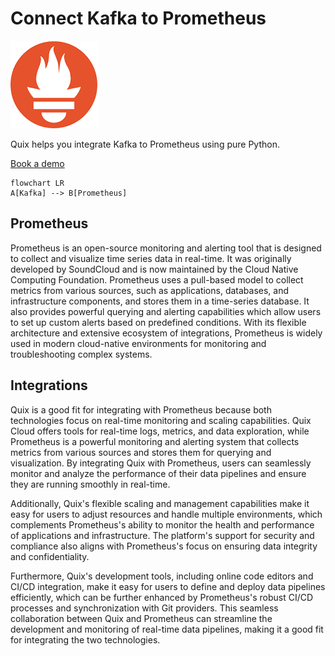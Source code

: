 # Connect Kafka to Prometheus

![](./images/logo_1.jpg)

Quix helps you integrate Kafka to Prometheus using pure Python.

<div>
<a class="md-button md-button--primary" href="https://share.hsforms.com/1iW0TmZzKQMChk0lxd_tGiw4yjw2?__hstc=175542013.2303933fbd746c0ac86d9ccbe9bc9100.1728383268831.1729603416735.1729620918855.31&__hssc=175542013.1.1729620918855&__hsfp=2132701734" target="_blank" style="margin-right:.5rem;">Book a demo</a>
<br/>
</div>

```mermaid
flowchart LR
A[Kafka] --> B[Prometheus]
```

## Prometheus

Prometheus is an open-source monitoring and alerting tool that is designed to collect and visualize time series data in real-time. It was originally developed by SoundCloud and is now maintained by the Cloud Native Computing Foundation. Prometheus uses a pull-based model to collect metrics from various sources, such as applications, databases, and infrastructure components, and stores them in a time-series database. It also provides powerful querying and alerting capabilities which allow users to set up custom alerts based on predefined conditions. With its flexible architecture and extensive ecosystem of integrations, Prometheus is widely used in modern cloud-native environments for monitoring and troubleshooting complex systems.

## Integrations

Quix is a good fit for integrating with Prometheus because both technologies focus on real-time monitoring and scaling capabilities. Quix Cloud offers tools for real-time logs, metrics, and data exploration, while Prometheus is a powerful monitoring and alerting system that collects metrics from various sources and stores them for querying and visualization. By integrating Quix with Prometheus, users can seamlessly monitor and analyze the performance of their data pipelines and ensure they are running smoothly in real-time.

Additionally, Quix's flexible scaling and management capabilities make it easy for users to adjust resources and handle multiple environments, which complements Prometheus's ability to monitor the health and performance of applications and infrastructure. The platform's support for security and compliance also aligns with Prometheus's focus on ensuring data integrity and confidentiality.

Furthermore, Quix's development tools, including online code editors and CI/CD integration, make it easy for users to define and deploy data pipelines efficiently, which can be further enhanced by Prometheus's robust CI/CD processes and synchronization with Git providers. This seamless collaboration between Quix and Prometheus can streamline the development and monitoring of real-time data pipelines, making it a good fit for integrating the two technologies.


